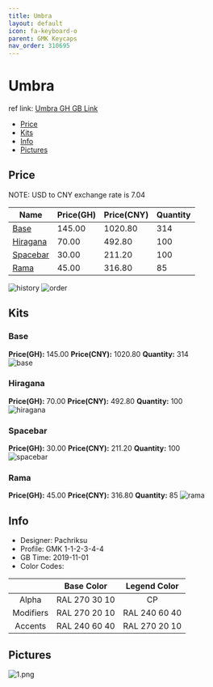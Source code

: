 ```yaml
---
title: Umbra 
layout: default
icon: fa-keyboard-o
parent: GMK Keycaps
nav_order: 310695
---
```


# Umbra 

ref link: [Umbra GH GB Link](https://geekhack.org/index.php?topic=103209.0)  

* [Price](#price)  
* [Kits](#kits)  
* [Info](#info)  
* [Pictures](#pictures)  


## Price  
NOTE: USD to CNY exchange rate is 7.04

| Name          | Price(GH)    |  Price(CNY) | Quantity |
| ------------- | ------------ |  ---------- | -------- |
|[Base](#base)|145.00|1020.80|314|
|[Hiragana](#hiragana)|70.00|492.80|100|
|[Spacebar](#spacebar)|30.00|211.20|100|
|[Rama](#rama)|45.00|316.80|85|

<img src="{{ 'assets/images/gmk-keycaps/umbra/history.png' | relative_url }}" alt="history" class="image featured">
<img src="{{ 'assets/images/gmk-keycaps/umbra/order.png' | relative_url }}" alt="order" class="image featured">

## Kits  
### Base  
**Price(GH):** 145.00    **Price(CNY):** 1020.80    **Quantity:** 314  
<img src="{{ 'assets/images/gmk-keycaps/umbra/kits_pics/base.png' | relative_url }}" alt="base" class="image featured">

### Hiragana  
**Price(GH):** 70.00    **Price(CNY):** 492.80    **Quantity:** 100  
<img src="{{ 'assets/images/gmk-keycaps/umbra/kits_pics/hiragana.png' | relative_url }}" alt="hiragana" class="image featured">

### Spacebar  
**Price(GH):** 30.00    **Price(CNY):** 211.20    **Quantity:** 100  
<img src="{{ 'assets/images/gmk-keycaps/umbra/kits_pics/spacebar.png' | relative_url }}" alt="spacebar" class="image featured">

### Rama
**Price(GH):** 45.00    **Price(CNY):** 316.80    **Quantity:** 85 
<img src="{{ 'assets/images/gmk-keycaps/umbra/kits_pics/rama.png' | relative_url }}" alt="rama" class="image featured">


## Info  
* Designer: Pachriksu  
* Profile: GMK 1-1-2-3-4-4  
* GB Time: 2019-11-01  
* Color Codes:  

| |Base Color     | Legend Color
| :-------------: | :-------------: | :------------:
|Alpha|RAL 270 30 10|CP
|Modifiers|RAL 270 20 10|RAL 240 60 40
|Accents|RAL 240 60 40|RAL 270 20 10

## Pictures  
<img src="{{ 'assets/images/gmk-keycaps/umbra/rendering_pics/1.png' | relative_url }}" alt="1.png" class="image featured">
